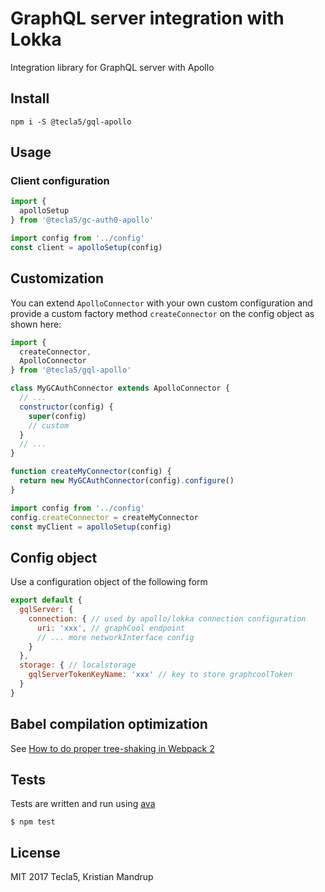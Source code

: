 # GraphQL server integration with Lokka

Integration library for GraphQL server with Apollo

## Install

`npm i -S @tecla5/gql-apollo`

## Usage

### Client configuration

```js
import {
  apolloSetup
} from '@tecla5/gc-auth0-apollo'

import config from '../config'
const client = apolloSetup(config)
```

## Customization

You can extend `ApolloConnector` with your own custom configuration and provide a custom factory method `createConnector` on the config object as shown here:

```js
import {
  createConnector,
  ApolloConnector
} from '@tecla5/gql-apollo'

class MyGCAuthConnector extends ApolloConnector {
  // ...
  constructor(config) {
    super(config)
    // custom
  }
  // ...
}

function createMyConnector(config) {
  return new MyGCAuthConnector(config).configure()
}

import config from '../config'
config.createConnector = createMyConnector
const myClient = apolloSetup(config)
```

## Config object

Use a configuration object of the following form

```js
export default {
  gqlServer: {
    connection: { // used by apollo/lokka connection configuration
      uri: 'xxx', // graphCool endpoint
      // ... more networkInterface config
    }
  },
  storage: { // localstorage
    gqlServerTokenKeyName: 'xxx' // key to store graphcoolToken
  }
}
```

## Babel compilation optimization

See [How to do proper tree-shaking in Webpack 2](https://blog.craftlab.hu/how-to-do-proper-tree-shaking-in-webpack-2-e27852af8b21)

## Tests

Tests are written and run using [ava](https://github.com/avajs/ava)

`$ npm test`

## License

MIT 2017 Tecla5, Kristian Mandrup
